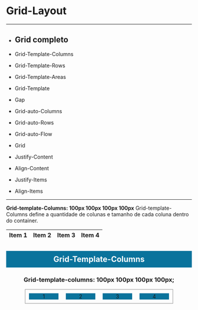 # Grid-Layout

<hr> 

* ## Grid completo

* Grid-Template-Columns
* Grid-Template-Rows
* Grid-Template-Areas
* Grid-Template
* Gap
* Grid-auto-Columns
* Grid-auto-Rows
* Grid-auto-Flow
* Grid
* Justify-Content
* Align-Content
* Justify-Items
* Align-Items

<hr>

**Grid-template-Columns: 100px 100px 100px 100px**
Grid-template-Columns define a quantidade de colunas e tamanho de cada coluna dentro do container.

Item 1  | Item 2  | Item 3  | Item 4
:-----: | :-----: | :-----: | :-----:
 

<h2 style="text-align: center; background-color: rgb(10, 115, 156); color: rgb(255, 255, 255); padding: 10px;">
    Grid-Template-Columns</h2>
<div style="text-align: center;">
     <h3 style="text-align: center;">Grid-template-columns: 100px 100px 100px 100px;</h3>
         <section style="
         margin: 0 auto;
         display:grid; 
         max-width: 400px;
         border: 1px solid rgb(139, 139, 139); 
         grid-template-columns: 100px 100px 100px 100px;
         ">
                <div style="
                margin: 10px; 
                background-color: rgb(10, 115, 156);">1</div>
                <div style="
                margin: 10px; 
                background-color: rgb(10, 115, 156);">2</div>
                <div style="
                margin: 10px; 
                background-color: rgb(10, 115, 156);">3</div>
                <div style="
                margin: 10px; 
                background-color: rgb(10, 115, 156);">4</div>
        </section>
     <br>
</div>
